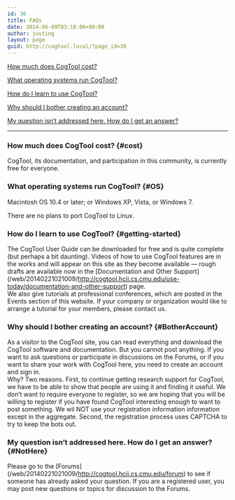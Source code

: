 ```yaml
---
id: 36
title: FAQs
date: 2014-06-09T03:18:00+00:00
author: justing
layout: page
guid: http://cogtool.local/?page_id=36
---
```

 

[How much does CogTool cost?](#cost)

[What operating systems run CogTool?](#OS)

[How do I learn to use CogTool?](#getting-started)

[Why should I bother creating an account?](#BotherAccount)

[My question isn&#8217;t addressed here. How do I get an answer?](#NotHere)

<hr class="wp-block-separator" />

### How much does CogTool cost? {#cost}

CogTool, its documentation, and participation in this community, is currently free for everyone.

### What operating systems run CogTool? {#OS}

Macintosh OS 10.4 or later; or Windows XP, Vista, or Windows 7.

There are no plans to port CogTool to Linux.

### How do I learn to use CogTool? {#getting-started}

The CogTool User Guide can be downloaded for free and is quite complete (but perhaps a bit daunting). Videos of how to use CogTool features are in the works and will appear on this site as they become available — rough drafts are available now in the \[Documentation and Other Support\](/web/20140221021009/http://cogtool.hcii.cs.cmu.edu/use-today/documentation-and-other-support) page.  
We also give tutorials at professional conferences, which are posted in the Events section of this website. If your company or organization would like to arrange a tutorial for your members, please contact us.

### Why should I bother creating an account? {#BotherAccount}

As a visitor to the CogTool site, you can read everything and download the CogTool software and documentation. But you cannot post anything. If you want to ask questions or participate in discussions on the Forums, or if you want to share your work with CogTool here, you need to create an account and sign in.  
Why? Two reasons. First, to continue getting research support for CogTool, we have to be able to show that people are using it and finding it useful. We don&#8217;t want to require everyone to register, so we are hoping that you will be willing to register if you have found CogTool interesting enough to want to post something. We wil NOT use your registration information information except in the aggregate. Second, the registration process uses CAPTCHA to try to keep the bots out.

### My question isn&#8217;t addressed here. How do I get an answer? {#NotHere}

Please go to the \[Forums\](/web/20140221021009/http://cogtool.hcii.cs.cmu.edu/forum) to see if someone has already asked your question. If you are a registered user, you may post new questions or topics for discussion to the Forums.